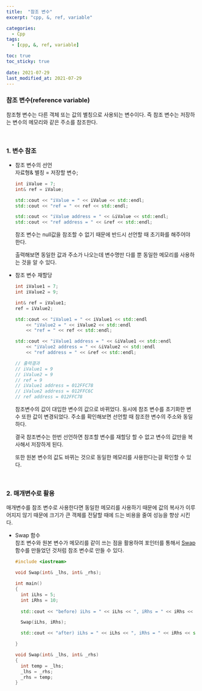 ```yaml
---
title:  "참조 변수"
excerpt: "cpp, &, ref, variable"

categories:
  - Cpp
tags:
  - [cpp, &, ref, variable]

toc: true
toc_sticky: true
 
date: 2021-07-29
last_modified_at: 2021-07-29
---  
```


### 참조 변수(reference variable)
참조형 변수는 다른 객체 또는 값의 별칭으로 사용되는 변수이다. 즉 참조 변수는 저장하는 변수의 메모리와 같은 주소를 참조한다.

<br/>


### 1. 변수 참조
  * 참조 변수의 선언  
    자료형& 별칭 = 저장할 변수;  

    ```cpp
    int iValue = 7;
    int& ref = iValue;

    std::cout << "iValue = " << iValue << std::endl;
    std::cout << "ref = " << ref << std::endl;

    std::cout << "iValue address = " << &iValue << std::endl;
    std::cout << "ref address = " << &ref << std::endl;
    ```
    참조 변수는 null값을 참조할 수 없기 때문에 반드시 선언할 때 초기화를 해주어야 한다.

    출력해보면 동일한 값과 주소가 나오는데 변수명만 다를 뿐 동일한 메모리를 사용하는 것을 알 수 있다.

  * 참조 변수 재할당

    ```cpp
    int iValue1 = 7;
    int iValue2 = 9;

    int& ref = iValue1;
    ref = iValue2;

    std::cout << "iValue1 = " << iValue1 << std::endl 
        << "iValue2 = " << iValue2 << std::endl 
        << "ref = " << ref << std::endl;

    std::cout << "iValue1 address = " << &iValue1 << std::endl
        << "iValue2 address = " << &iValue2 << std::endl 
        << "ref address = " << &ref << std::endl;
    
    // 출력결과
    // iValue1 = 9
    // iValue2 = 9
    // ref = 9
    // iValue1 address = 012FFC78
    // iValue2 address = 012FFC6C
    // ref address = 012FFC78
    ```

    참조변수의 값이 대입한 변수의 값으로 바뀌었다. 동시에 참조 변수를 초기화한 변수 또한 값이 변경되었다. 주소를 확인해보면 선언할 때 참조한 변수의 주소와 동일하다.  

    결국 참조변수는 한번 선언하면 참조할 변수를 재할당 할 수 없고 변수의 값만을 복사해서 저장하게 된다. 

    또한 원본 변수의 값도 바뀌는 것으로 동일한 메모리를 사용한다는걸 확인할 수 있다.


<br/>

### 2. 매개변수로 활용

  매개변수를 참조 변수로 사용한다면 동일한 메모리를 사용하기 때문에 값의 복사가 이루어지지 않기 때문에 크기가 큰 객체를 전달할 때에 드는 비용을 줄여 성능을 향상 시킨다.  
  
  * Swap 함수  
    참조 변수와 원본 변수가 메모리를 같이 쓰는 점을 활용하여 
    포인터를 통해서 [Swap](https://bakcoding.github.io/c/c18-temp/) 함수를 만들었던 것처럼 참조 변수로 만들 수 있다.  

    ```cpp
    #include <iostream>

    void Swap(int& _lhs, int& _rhs);

    int main()
    {
      int iLhs = 5;
      int iRhs = 10;
      
      std::cout << "before) iLhs = " << iLhs << ", iRhs = " << iRhs << std::endl;

      Swap(iLhs, iRhs);

      std::cout << "after) iLhs = " << iLhs << ", iRhs = " << iRhs << std::endl;

    }

    void Swap(int& _lhs, int& _rhs)
    {
      int temp = _lhs;
      _lhs = _rhs;
      _rhs = temp;
    }
    ```

    